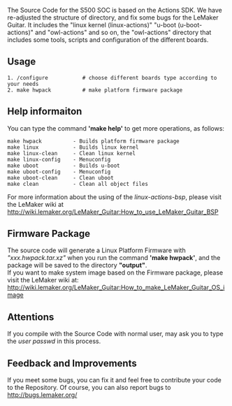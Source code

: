 The Source Code for the S500 SOC is based on the Actions SDK. We have re-adjusted the structure of directory, and fix some bugs for the LeMaker Guitar.
It includes the "linux kernel (linux-actions)" "u-boot (u-boot-actions)" and "owl-actions" and so on, the "owl-actions" directory that includes some tools, 
scripts and configuration of the different boards.

## Usage
	1. /configure           # choose different boards type according to your needs  
	2. make hwpack          # make platform firmware package  

## Help informaiton
You can type the command **'make help'** to get more operations, as follows:    

	make hwpack          - Builds platform firmware package
	make linux           - Builds linux kernel   
	make linux-clean     - Clean linux kernel  
	make linux-config    - Menuconfig  
	make uboot           - Builds u-boot  
	make uboot-config    - Menuconfig  
	make uboot-clean     - Clean uboot  
	make clean           - Clean all object files

For more information about the using of the *linux-actions-bsp*, please visit the LeMaker wiki at <http://wiki.lemaker.org/LeMaker_Guitar:How_to_use_LeMaker_Guitar_BSP>

## Firmware Package
The source code will generate a Linux Platform Firmware with *"xxx.hwpack.tar.xz"* when you run the command **'make hwpack'**, and the package will be saved to the directory **"output"**.  
If you want to make system image based on the Firmware package, please visit the LeMaker wiki at: <http://wiki.lemaker.org/LeMaker_Guitar:How_to_make_LeMaker_Guitar_OS_image>

## Attentions
If you compile with the Source Code with normal user, may ask you to type the *user passwd* in this process.

## Feedback and Improvements
If you meet some bugs, you can fix it and feel free to contribute your code to the Repository. Of course, you can also report bugs to <http://bugs.lemaker.org/>

